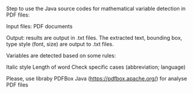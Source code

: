 Step to use the Java source codes for mathematical variable detection in PDF files:

Input files: PDF documents

Output: results are output in .txt files. The extracted text, bounding box, type style (font, size) are output to .txt files. 

Variables are detected based on some rules:

  Italic style
  Length of word
  Check specific cases (abbreviation; language)
  
 Please, use libraby PDFBox Java (https://pdfbox.apache.org/) for analyse PDF files
